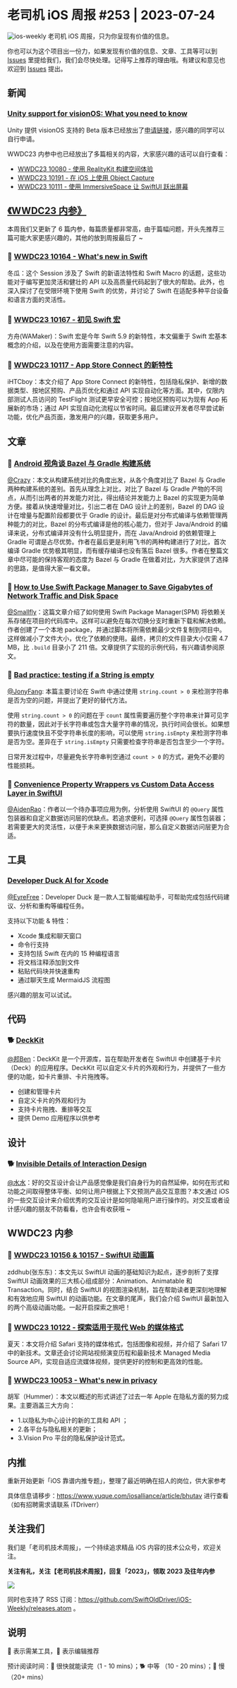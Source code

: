# 老司机 iOS 周报 #253 | 2023-07-24

![ios-weekly](https://github.com/SwiftOldDriver/iOS-Weekly/blob/master/assets/weekly-header/253.png?raw=true)
老司机 iOS 周报，只为你呈现有价值的信息。

你也可以为这个项目出一份力，如果发现有价值的信息、文章、工具等可以到 [Issues](https://github.com/SwiftOldDriver/iOS-Weekly/issues) 里提给我们，我们会尽快处理。记得写上推荐的理由哦。有建议和意见也欢迎到 [Issues](https://github.com/SwiftOldDriver/iOS-Weekly/issues) 提出。

## 新闻

### [Unity support for visionOS: What you need to know](https://blog.unity.com/engine-platform/unity-support-for-visionos)

Unity 提供 visionOS 支持的 Beta 版本已经放出了[申请链接](https://create.unity.com/spatial)，感兴趣的同学可以自行申请。

WWDC23 内参中也已经放出了多篇相关的内容，大家感兴趣的话可以自行查看：
 - [WWDC23 10080 - 使用 RealityKit 构建空间体验](https://xiaozhuanlan.com/topic/8296735401)
 - [WWDC23 10191 - 在 iOS 上使用 Object Capture](https://xiaozhuanlan.com/topic/8741092356)
- [WWDC23 10111 - 使用 ImmersiveSpace 让 SwiftUI 跃出屏幕](https://xiaozhuanlan.com/topic/2586749130)

## [《WWDC23 内参》](https://xiaozhuanlan.com/wwdc23)

本周我们又更新了 6 篇内参，每篇质量都非常高，由于篇幅问题，开头先推荐三篇可能大家更感兴趣的，其他的放到周报最后了 ~

### 🌟 [WWDC23 10164 - What's new in Swift](https://xiaozhuanlan.com/topic/7306192458)

冬瓜：这个 Session 涉及了 Swift 的新语法特性和 Swift Macro 的话题，这些功能对于编写更加灵活和健壮的 API 以及高质量代码起到了很大的帮助。此外，也深入探讨了在受限环境下使用 Swift 的优势，并讨论了 Swift 在适配多种平台设备和语言方面的灵活性。

### 🌟 [WWDC23 10167 - 初见 Swift 宏](https://xiaozhuanlan.com/topic/1403528796)

方舟(WAMaker)：Swift 宏是今年 Swift 5.9 的新特性，本文偏重于 Swift 宏基本概念的介绍，以及在使用方面需要注意的内容。

### 🌟 [WWDC23 10117 - App Store Connect 的新特性](https://xiaozhuanlan.com/topic/5304186279)

iHTCboy：本文介绍了 App Store Connect 的新特性，包括隐私保护、新增的数据类型、按地区预购、产品页优化和通过 API 实现自动化等方面。其中，仅限内部测试人员访问的 TestFlight 测试更早安全可控；按地区预购可以为现有 App 拓展新的市场；通过 API 实现自动化流程以节省时间。最后建议开发者尽早尝试新功能，优化产品页面，激发用户的兴趣，获取更多用户。

## 文章

### 🐢 [Android 视角谈 Bazel 与 Gradle 构建系统](https://mp.weixin.qq.com/s/4AI7H428oSc4fWgcK3KOpQ)

[@Crazy](https://github.com/jiyan135960)：本文从构建系统对比的角度出发，从各个角度对比了 Bazel 与 Gradle 两种构建系统的差别。首先从理念上对比，对比了 Bazel 与 Gradle 产物的不同点，从而引出两者的并发能力对比，得出结论并发能力上 Bazel 的实现更为简单方便。接着从快速增量对比，引出二者在 DAG 设计上的差别，Bazel 的 DAG 设计在增量与配置阶段都要优于 Gradle 的设计。最后是对分布式编译与依赖管理两种能力的对比，Bazel 的分布式编译是他的核心能力，但对于 Java/Android 的编译来说，分布式编译并没有什么明显提升，而在 Java/Android 的依赖管理上 Gradle 可谓是占尽优势。作者在最后更是利用飞书的两种构建进行了对比，首次编译 Gradle 优势极其明显，而有缓存编译也没有落后 Bazel 很多。作者在整篇文章中尽可能的保持客观的态度为 Bazel 与 Gradle 在做着对比，为大家提供了选择的思路，是值得大家一看文章。

### 🐎 [How to Use Swift Package Manager to Save Gigabytes of Network Traffic and Disk Space](https://betterprogramming.pub/how-to-use-swift-package-manager-saving-gigabytes-of-network-traffic-and-disk-space-998bd148ad56)

[@Smallfly](https://github.com/iostalks)：这篇文章介绍了如何使用 Swift Package Manager(SPM) 将依赖关系存储在项目的代码库中。这样可以避免在每次切换分支时重新下载和解决依赖。作者创建了一个本地 package，并通过脚本将所需依赖最少文件复制到项目中。这样做减小了文件大小，优化了依赖的使用。最终，拷贝的文件目录大小仅需 4.7 MB，比 `.build` 目录小了 211 倍。文章提供了实现的示例代码，有兴趣请参阅原文。

### 🐎 [Bad practice: testing if a String is empty](https://www.swiftwithvincent.com/blog/bad-practice-testing-if-a-string-is-empty)

[@JonyFang](https://github.com/JonyFang): 本篇主要讨论在 Swift 中通过使用 `string.count > 0` 来检测字符串是否为空的问题，并提出了更好的替代方法。

使用 `string.count > 0` 的问题在于 `count` 属性需要遍历整个字符串来计算可见字符的数量，因此对于长字符串或包含大量字符串的情况，执行时间会很长。如果想要执行速度快且不受字符串长度的影响，可以使用 `string.isEmpty` 来检测字符串是否为空。差异在于 `string.isEmpty` 只需要检查字符串是否包含至少一个字符。

日常开发过程中，尽量避免长字符串判空通过 `count > 0` 的方式，避免不必要的性能损耗。

### 🐎 [Convenience Property Wrappers vs Custom Data Access Layer in SwiftUI](https://azamsharp.com/2023/07/15/property-wrappers-vs-data-access-layer.html)

[@AidenRao](https://weibo.com/AidenRao)：作者以一个待办事项应用为例，分析使用 SwiftUI 的 `@Query` 属性包装器和自定义数据访问层的优缺点。若追求便利，可选择 `@Query` 属性包装器；若需要更大的灵活性，以便于未来更换数据访问层，那么自定义数据访问层更为合适。

## 工具

### [Developer Duck AI for Xcode](https://apps.apple.com/app/id1662283032)

[@EyreFree](https://github.com/EyreFree)：Developer Duck 是一款人工智能编程助手，可帮助完成包括代码建议、分析和重构等编程任务。

支持以下功能 & 特性：
- Xcode 集成和聊天窗口
- 命令行支持
- 支持包括 Swift 在内的 15 种编程语言
- 将文档注释添加到文件
- 粘贴代码块并快速重构
- 通过聊天生成 MermaidJS 流程图

感兴趣的朋友可以试试。

## 代码

### 🐕 [DeckKit](https://github.com/danielsaidi/deckkit)
[@邦Ben](https://weibo.com/linwenbang/)：DeckKit 是一个开源库，旨在帮助开发者在 SwiftUI 中创建基于卡片（Deck）的应用程序。DeckKit 可以自定义卡片的外观和行为，并提供了一些方便的功能，如卡片重排、卡片拖拽等。

- 创建和管理卡片
- 自定义卡片的外观和行为
- 支持卡片拖拽、重排等交互
- 提供 Demo 应用程序以供参考

## 设计

### 🐕 [Invisible Details of Interaction Design](https://rauno.me/craft/interaction-design)

[@水水](https://www.xuyanlan.com/)：好的交互设计会让产品感觉像是我们自身行为的自然延伸，如何在形式和功能之间取得整体平衡、如何让用户根据上下文预测产品交互意图？本文通过 iOS 的一些交互设计来介绍优秀的交互设计是如何隐喻用户进行操作的。对交互或者设计感兴趣的朋友不防看看，也许会有收获哦 ~

## WWDC23 内参

### 🌟 [WWDC23 10156 & 10157 - SwiftUI 动画篇](https://xiaozhuanlan.com/topic/3165078924)

zddhub(张东东)：本文先以 SwiftUI 动画的基础知识为起点，逐步剖析了支撑 SwiftUI 动画效果的三大核心组成部分：Animation、Animatable 和 Transaction。同时，结合 SwiftUI 的视图渲染机制，旨在帮助读者更深刻地理解和有效地应用 SwiftUI 的动画功能。在文章的尾声，我们会介绍 SwiftUI 最新加入的两个高级动画功能。一起开启探索之旅吧！

### 🌟 [WWDC23 10122 - 探索适用于现代 Web 的媒体格式](https://xiaozhuanlan.com/topic/1823954706)

夏天：本文将介绍 Safari 支持的媒体格式，包括图像和视频，并介绍了 Safari 17 中的新技术。文章还会讨论网站视频演变历程和最新技术 Managed Media Source API，实现自适应流媒体视频，提供更好的控制和更高效的性能。

### 🌟 [WWDC23 10053 - What's new in privacy](https://xiaozhuanlan.com/topic/9504861273)

胡军（Hummer）：本文以概述的形式讲述了过去一年 Apple 在隐私方面的努力成果。主要涵盖三大方向：

- 1.以隐私为中心设计的新的工具和 API ；
- 2.各平台与隐私相关的更新；
- 3.Vision Pro 平台的隐私保护设计范式。


## 内推

重新开始更新「iOS 靠谱内推专题」，整理了最近明确在招人的岗位，供大家参考

具体信息请移步：https://www.yuque.com/iosalliance/article/bhutav 进行查看（如有招聘需求请联系 iTDriverr）

## 关注我们

我们是「老司机技术周报」，一个持续追求精品 iOS 内容的技术公众号，欢迎关注。

**关注有礼，关注【老司机技术周报】，回复「2023」，领取 2023 及往年内参**

![](https://github.com/SwiftOldDriver/iOS-Weekly/blob/master/assets/qrcode_for_wechat.jpg?raw=true)

同时也支持了 RSS 订阅：https://github.com/SwiftOldDriver/iOS-Weekly/releases.atom 。

## 说明

🚧 表示需某工具，🌟 表示编辑推荐

预计阅读时间：🐎 很快就能读完（1 - 10 mins）；🐕 中等 （10 - 20 mins）；🐢 慢（20+ mins）
